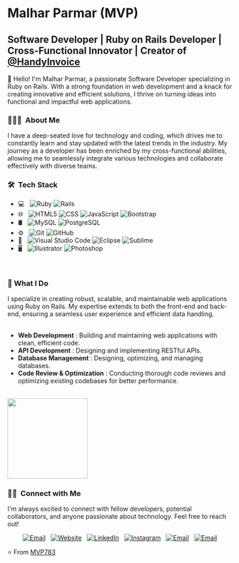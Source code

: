 <h1>Malhar Parmar (MVP)</h1>

<h2>Software Developer | Ruby on Rails Developer | Cross-Functional Innovator | Creator of <a href="https://www.handyinvoice.in/">@HandyInvoice</a></h2>

👋 Hello! I'm Malhar Parmar, a passionate Software Developer specializing in Ruby on Rails. With a strong foundation in web development and a knack for creating innovative and efficient solutions, I thrive on turning ideas into functional and impactful web applications.

<h3> 👨🏻‍💻 &nbsp;About Me </h3>

I have a deep-seated love for technology and coding, which drives me to constantly learn and stay updated with the latest trends in the industry. My journey as a developer has been enriched by my cross-functional abilities, allowing me to seamlessly integrate various technologies and collaborate effectively with diverse teams.

<h3> 🛠 &nbsp;Tech Stack </h3>

- 💻 &nbsp;
  ![Ruby](https://img.shields.io/badge/-Ruby-333333?style=flat&logo=ruby&logoColor=820C02)
  ![Rails](https://img.shields.io/badge/-rubyonrails-333333?style=flat&logo=rubyonrails&logoColor=CC0000)  
- 🌐 &nbsp;
  ![HTML5](https://img.shields.io/badge/-HTML5-333333?style=flat&logo=HTML5)
  ![CSS](https://img.shields.io/badge/-CSS-333333?style=flat&logo=CSS3&logoColor=1572B6)
  ![JavaScript](https://img.shields.io/badge/-JavaScript-333333?style=flat&logo=javascript)
  ![Bootstrap](https://img.shields.io/badge/-Bootstrap-333333?style=flat&logo=bootstrap&logoColor=563D7C)
- 🛢 &nbsp;
  ![MySQL](https://img.shields.io/badge/-MySQL-333333?style=flat&logo=mysql)
  ![PostgreSQL](https://img.shields.io/badge/-postgresql-333333?style=flat&logo=postgresql)
- ⚙️ &nbsp;
  ![Git](https://img.shields.io/badge/-Git-333333?style=flat&logo=git)
  ![GitHub](https://img.shields.io/badge/-GitHub-333333?style=flat&logo=github)
- 🔧 &nbsp;
  ![Visual Studio Code](https://img.shields.io/badge/-Visual%20Studio%20Code-333333?style=flat&logo=visual-studio-code&logoColor=007ACC)
  ![Eclipse](https://img.shields.io/badge/-Eclipse-333333?style=flat&logo=eclipse-ide&logoColor=2C2255)
  ![Sublime](https://img.shields.io/badge/-Sublime-333333?style=flat&logo=sublime-text&logoColor=FD971F)
- 🖥 &nbsp;
  ![Illustrator](https://img.shields.io/badge/-Illustrator-333333?style=flat&logo=adobe-illustrator)
  ![Photoshop](https://img.shields.io/badge/-Photoshop-333333?style=flat&logo=adobe-photoshop)

<br/>

<h3> 🔧 What I Do </h3>
I specialize in creating robust, scalable, and maintainable web applications using Ruby on Rails. My expertise extends to both the front-end and back-end, ensuring a seamless user experience and efficient data handling.
<br><br>  
<ul>
  <li><b>Web Development</b> : Building and maintaining web applications with clean, efficient code.</li>
  <li><b>API Development</b> : Designing and implementing RESTful APIs.</li>
  <li><b>Database Management</b> : Designing, optimizing, and managing databases.</li>
  <li><b>Code Review & Optimization</b> : Conducting thorough code reviews and optimizing existing codebases for better performance.</li>
</ul>

<br/>

<a href="https://github.com/mvp783">
  <img height="180em" src="https://github-readme-stats.vercel.app/api/top-langs/?username=MVP783&theme=buefy&layout=compact" />
</a>

<br/>

<h3> 🤝🏻 &nbsp;Connect with Me </h3>
I'm always excited to connect with fellow developers, potential collaborators, and anyone passionate about technology. Feel free to reach out!

<p align="center">
<a href="mailto:malharparmar@gmail.com"><img alt="Email" src="https://cdn4.iconfinder.com/data/icons/social-media-logos-6/512/112-gmail_email_mail-32.png"></a> &nbsp;
<a href="https://www.malharparmar.com"><img alt="Website" src="https://cdn3.iconfinder.com/data/icons/social-media-logos-glyph-1/2048/5343_-_Google_Chrome-32.png"></a> &nbsp;
<a href="https://www.linkedin.com/in/mvp783"><img alt="LinkedIn" src="https://cdn2.iconfinder.com/data/icons/social-media-2285/512/1_Linkedin_unofficial_colored_svg-32.png"></a> &nbsp;
<a href="https://www.instagram.com/mvp783"><img alt="Instagram" src="https://cdn2.iconfinder.com/data/icons/social-icons-33/128/Instagram-32.png"></a> &nbsp;
<a href="https://www.facebook.com/mvp783"><img alt="Email" src="https://cdn2.iconfinder.com/data/icons/social-media-applications/64/social_media_applications_1-facebook-32.png"></a> &nbsp;
<a href="https://x.com/MVP783"><img alt="Email" src="https://cdn2.iconfinder.com/data/icons/threads-by-instagram/24/x-logo-twitter-new-brand-contained-32.png"></a>  
</p>

⭐️ From [MVP783](https://github.com/MVP783)
